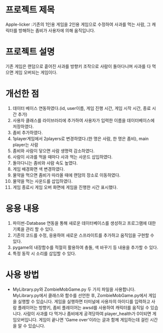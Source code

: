 # 프로젝트 제목
Apple-licker
:기존의 1인용 게임을 2인용 게임으로 수정하여 사과를 먹는 사람, 그 캐릭터를 방해하는 좀비가 사용자에 의해 움직입니다.

# 프로젝트 설명
기존 게임은 랜덤으로 흩어진 사과를 방향키 조작으로 사람이 돌아다니며 사과를 다 먹으면 게임 오버되는 게임이다. 

# 개선한 점
1. 데이터 베이스 연동하였다.(id, user이름, 게임 진행 시간, 게임 시작 시간, 종료 시간 추가)
2. 사용자 클래스를 라이브러리에 추가하여 사용자가 입력한 이름을 데이터베이스에 저장하였다.
3. 좀비 추가하였다.
4. 1player게임에서 2players로 변경하였다.(한 명은 사람, 한 명은 좀비), main player는 사람
5. 좀비와 사람이 닿으면 사람 생명력 감소하였다.
6. 사람이 사과를 먹을 때마다 사과 먹는 사운드 삽입하였다.
7. 돌아다니는 좀비와 사람 속도 높였다.
8. 게임 배경화면 색 변경하였다.
9. 물약을 먹으면 좀비가 따라올 때에 랜덤의 장소로 이동하였다.
10. 물약을 먹는 사운드를 삽입하였다.
11. 게임 종료시 게임 오버 화면에 게임을 진행한 시간 표시했다.

# 응용 내용
1. 파이썬-Database 연동을 통해 새로운 데이터베이스를 생성하고 프로그램에 대한 기록을 관리 할 수 있다.
2. 기존의 코드를 수정, 응용하여 새로운 스프라이트를 추가하고 움직임을 구현할 수 있다. 
3. pygame의 내장함수를 적절히 활용하여 충돌, 색 바꾸기 등 내용을 추가할 수 있다.
4. 특정 동작 시 소리를 삽입할 수 있다. 

# 사용 방법
 - MyLibrary.py와 ZombieMobGame.py 두 가지 파일을 사용합니다. MyLibrary.py에서 클래스와 함수를 선언한 후, ZombieMobGame.py에서 게임을 실행할 수 있습니다. 게임을 실행하면 터미널에 사용자의 아이디를 입력하고 사람 플레이어는 방향키, 좀비 플레이어는 awsd를 사용하여 캐릭터를 움직일 수 있습니다. 사람이 사과를 다 먹거나 좀비에게 공격당하여 player_health가 0이되면 게임오버입니다. 게임이 끝나면 'Game over'이라는 글과 함께 게임하는데 걸린 시간을 알 수 있습니다.